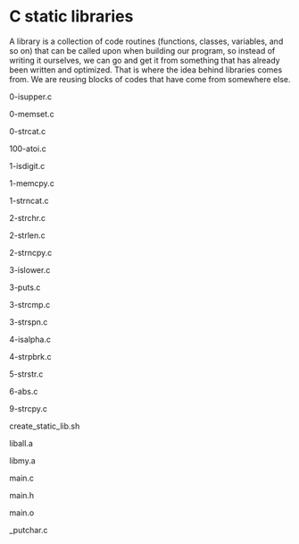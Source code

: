 # C static libraries
A library is a collection of code routines (functions, classes, variables, and so on) that can be called upon when building our program, so instead of writing it ourselves, we can go and get it from something that has already been written and optimized. That is where the idea behind libraries comes from. We are reusing blocks of codes that have come from somewhere else.

0-isupper.c

0-memset.c

0-strcat.c

100-atoi.c

1-isdigit.c

1-memcpy.c

1-strncat.c

2-strchr.c

2-strlen.c

2-strncpy.c

3-islower.c

3-puts.c

3-strcmp.c

3-strspn.c

4-isalpha.c

4-strpbrk.c

5-strstr.c

6-abs.c

9-strcpy.c

create_static_lib.sh

liball.a

libmy.a

main.c

main.h

main.o

_putchar.c
